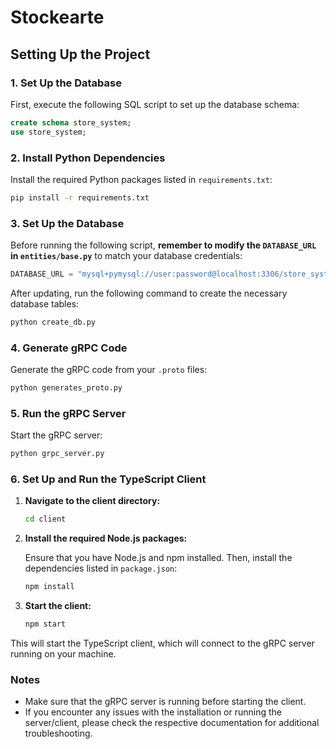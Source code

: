 # Stockearte

## Setting Up the Project

### 1. Set Up the Database

First, execute the following SQL script to set up the database schema:

```sql
create schema store_system;
use store_system;
```

### 2. Install Python Dependencies

Install the required Python packages listed in `requirements.txt`:

```bash
pip install -r requirements.txt
```

### 3. Set Up the Database

Before running the following script, **remember to modify the `DATABASE_URL` in `entities/base.py`** to match your database credentials:

```python
DATABASE_URL = "mysql+pymysql://user:password@localhost:3306/store_system"
```

After updating, run the following command to create the necessary database tables:

```bash
python create_db.py
```

### 4. Generate gRPC Code

Generate the gRPC code from your `.proto` files:

```bash
python generates_proto.py
```

### 5. Run the gRPC Server

Start the gRPC server:

```bash
python grpc_server.py
```

### 6. Set Up and Run the TypeScript Client

1. **Navigate to the client directory:**

   ```bash
   cd client
   ```

2. **Install the required Node.js packages:**

   Ensure that you have Node.js and npm installed. Then, install the dependencies listed in `package.json`:

   ```bash
   npm install
   ```

3. **Start the client:**

   ```bash
   npm start
   ```

This will start the TypeScript client, which will connect to the gRPC server running on your machine.

### Notes

- Make sure that the gRPC server is running before starting the client.
- If you encounter any issues with the installation or running the server/client, please check the respective documentation for additional troubleshooting.

